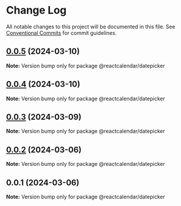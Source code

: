 # Change Log

All notable changes to this project will be documented in this file.
See [Conventional Commits](https://conventionalcommits.org) for commit guidelines.

## [0.0.5](https://github.com/ahmedalatawi/calendar/compare/@reactcalendar/datepicker@0.0.4...@reactcalendar/datepicker@0.0.5) (2024-03-10)

**Note:** Version bump only for package @reactcalendar/datepicker





## [0.0.4](https://github.com/ahmedalatawi/calendar/compare/@reactcalendar/datepicker@0.0.3...@reactcalendar/datepicker@0.0.4) (2024-03-10)

**Note:** Version bump only for package @reactcalendar/datepicker





## [0.0.3](https://github.com/ahmedalatawi/calendar/compare/@reactcalendar/datepicker@0.0.2...@reactcalendar/datepicker@0.0.3) (2024-03-09)

**Note:** Version bump only for package @reactcalendar/datepicker





## [0.0.2](https://github.com/ahmedalatawi/calendar/compare/@reactcalendar/datepicker@0.0.1...@reactcalendar/datepicker@0.0.2) (2024-03-06)

**Note:** Version bump only for package @reactcalendar/datepicker





## 0.0.1 (2024-03-06)

**Note:** Version bump only for package @reactcalendar/datepicker
